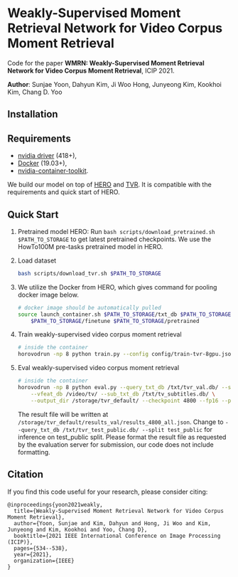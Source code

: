 # Weakly-Supervised Moment Retrieval Network for Video Corpus Moment Retrieval

Code for the paper **WMRN: Weakly-Supervised Moment Retrieval Network for Video Corpus Moment Retrieval**, ICIP 2021.

**Author**: Sunjae Yoon, Dahyun Kim, Ji Woo Hong, Junyeong Kim, Kookhoi Kim, Chang D. Yoo

## Installation

## Requirements 
- [nvidia driver](https://docs.nvidia.com/cuda/cuda-installation-guide-linux/index.html#package-manager-installation) (418+),
- [Docker](https://docs.docker.com/install/linux/docker-ce/ubuntu/) (19.03+),
- [nvidia-container-toolkit](https://github.com/NVIDIA/nvidia-docker#quickstart).

We build our model on top of [HERO](https://github.com/linjieli222/HERO) and [TVR](https://github.com/jayleicn/TVRetrieval).
It is compatible with the requirements and quick start of HERO.

## Quick Start
1. Pretrained model HERO: Run `bash scripts/download_pretrained.sh $PATH_TO_STORAGE` to get latest pretrained
checkpoints. We use the HowTo100M pre-tasks pretrained model in HERO.


2. Load dataset
    ```bash
    bash scripts/download_tvr.sh $PATH_TO_STORAGE
    ```

3. We utilize the Docker from HERO, which gives command for pooling docker image below.
    ```bash
    # docker image should be automatically pulled
    source launch_container.sh $PATH_TO_STORAGE/txt_db $PATH_TO_STORAGE/video_db \
        $PATH_TO_STORAGE/finetune $PATH_TO_STORAGE/pretrained
    ```


3. Train weakly-supervised video corpus moment retrieval
    ```bash
    # inside the container
    horovodrun -np 8 python train.py --config config/train-tvr-8gpu.json
    ```


4. Eval weakly-supervised video corpus moment retrieval
    ```bash
    # inside the container
    horovodrun -np 8 python eval.py --query_txt_db /txt/tvr_val.db/ --split val \
        --vfeat_db /video/tv/ --sub_txt_db /txt/tv_subtitles.db/ \
        --output_dir /storage/tvr_default/ --checkpoint 4800 --fp16 --pin_mem

    ```
    The result file will be written at `/storage/tvr_default/results_val/results_4800_all.json`.
    Change to  ``--query_txt_db /txt/tvr_test_public.db/ --split test_public`` for inference on test_public split.
    Please format the result file as requested by the evaluation server for submission, our code does not include formatting.

## Citation

If you find this code useful for your research, please consider citing:
```
@inproceedings{yoon2021weakly,
  title={Weakly-Supervised Moment Retrieval Network for Video Corpus Moment Retrieval},
  author={Yoon, Sunjae and Kim, Dahyun and Hong, Ji Woo and Kim, Junyeong and Kim, Kookhoi and Yoo, Chang D},
  booktitle={2021 IEEE International Conference on Image Processing (ICIP)},
  pages={534--538},
  year={2021},
  organization={IEEE}
}
```










































